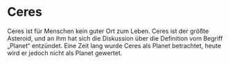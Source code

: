 # Ceres

Ceres ist für Menschen kein guter Ort zum Leben. Ceres ist der größte Asteroid,
und an ihm hat sich die Diskussion über die Definition vom Begriff „Planet“
entzündet. Eine Zeit lang wurde Ceres als Planet betrachtet, heute wird er
jedoch nicht als Planet gewertet.
